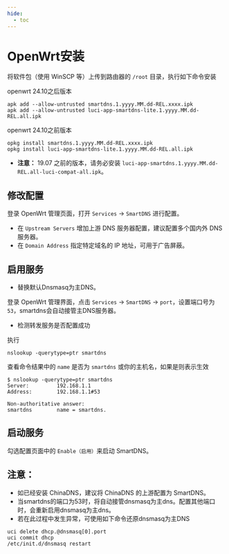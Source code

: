 ```yaml
---
hide:
  - toc
---
```


# OpenWrt安装

将软件包（使用 WinSCP 等）上传到路由器的 `/root` 目录，执行如下命令安装

openwrt 24.10之后版本
```shell
apk add --allow-untrusted smartdns.1.yyyy.MM.dd-REL.xxxx.ipk
apk add --allow-untrusted luci-app-smartdns-lite.1.yyyy.MM.dd-REL.all.ipk
```

openwrt 24.10之前版本
```shell
opkg install smartdns.1.yyyy.MM.dd-REL.xxxx.ipk
opkg install luci-app-smartdns-lite.1.yyyy.MM.dd-REL.all.ipk
```

- **注意：** 19.07 之前的版本，请务必安装 `luci-app-smartdns.1.yyyy.MM.dd-REL.all-luci-compat-all.ipk`。

## 修改配置

登录 OpenWrt 管理页面，打开 `Services` -> `SmartDNS` 进行配置。

- 在 `Upstream Servers` 增加上游 DNS 服务器配置，建议配置多个国内外 DNS 服务器。
- 在 `Domain Address` 指定特定域名的 IP 地址，可用于广告屏蔽。

## 启用服务

- 替换默认Dnsmasq为主DNS。

登录 OpenWrt 管理界面，点击 `Services` -> `SmartDNS` -> `port`，设置端口号为`53`，smartdns会自动接管主DNS服务器。

- 检测转发服务是否配置成功

执行

```shell
nslookup -querytype=ptr smartdns
```

查看命令结果中的 `name` 是否为 `smartdns` 或你的主机名，如果是则表示生效

```shell
$ nslookup -querytype=ptr smartdns
Server:         192.168.1.1
Address:        192.168.1.1#53

Non-authoritative answer:
smartdns        name = smartdns.
```

## 启动服务

勾选配置页面中的 `Enable（启用）`来启动 SmartDNS。

## **注意：**

- 如已经安装 ChinaDNS，建议将 ChinaDNS 的上游配置为 SmartDNS。
- 当smartdns的端口为53时，将自动接管dnsmasq为主dns。配置其他端口时，会重新启用dnsmasq为主dns。
- 若在此过程中发生异常，可使用如下命令还原dnsmasq为主DNS

```shell
uci delete dhcp.@dnsmasq[0].port
uci commit dhcp
/etc/init.d/dnsmasq restart
```